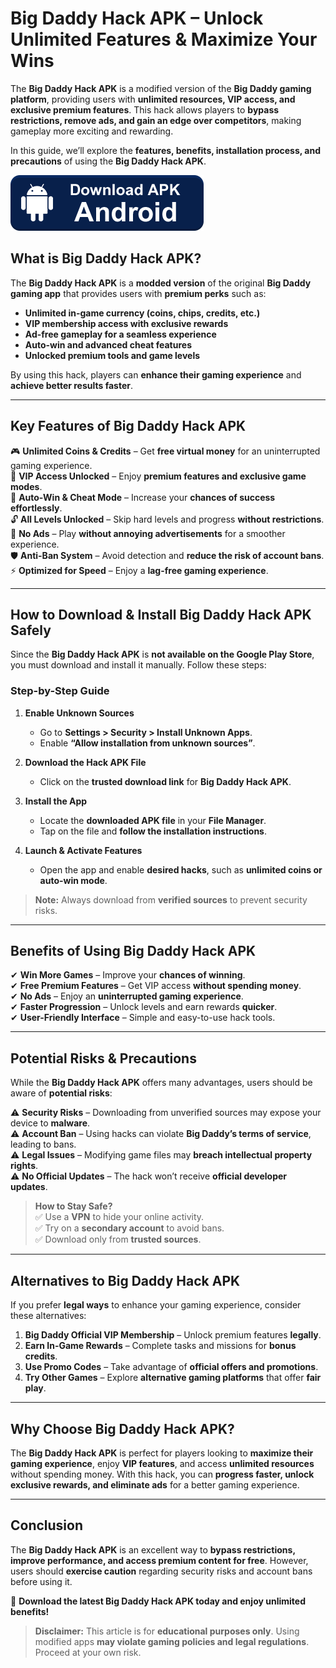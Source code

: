 # **Big Daddy Hack APK – Unlock Unlimited Features & Maximize Your Wins**  

The **Big Daddy Hack APK** is a modified version of the **Big Daddy gaming platform**, providing users with **unlimited resources, VIP access, and exclusive premium features**. This hack allows players to **bypass restrictions, remove ads, and gain an edge over competitors**, making gameplay more exciting and rewarding.

In this guide, we’ll explore the **features, benefits, installation process, and precautions** of using the **Big Daddy Hack APK**.


[![Download APK](https://raw.githubusercontent.com/ArunBalajiR/Udemy-Free-Course-App/main/Images/apk_btn.png)](https://rpy.club/lm/sxUgm9gyR1)

## **What is Big Daddy Hack APK?**  

The **Big Daddy Hack APK** is a **modded version** of the original **Big Daddy gaming app** that provides users with **premium perks** such as:

- **Unlimited in-game currency (coins, chips, credits, etc.)**  
- **VIP membership access with exclusive rewards**  
- **Ad-free gameplay for a seamless experience**  
- **Auto-win and advanced cheat features**  
- **Unlocked premium tools and game levels**  

By using this hack, players can **enhance their gaming experience** and **achieve better results faster**.

---

## **Key Features of Big Daddy Hack APK**  

🎮 **Unlimited Coins & Credits** – Get **free virtual money** for an uninterrupted gaming experience.  
🚀 **VIP Access Unlocked** – Enjoy **premium features and exclusive game modes**.  
🎯 **Auto-Win & Cheat Mode** – Increase your **chances of success effortlessly**.  
🔓 **All Levels Unlocked** – Skip hard levels and progress **without restrictions**.  
🔄 **No Ads** – Play **without annoying advertisements** for a smoother experience.  
🛡 **Anti-Ban System** – Avoid detection and **reduce the risk of account bans**.  
⚡ **Optimized for Speed** – Enjoy a **lag-free gaming experience**.  

---

## **How to Download & Install Big Daddy Hack APK Safely**  

Since the **Big Daddy Hack APK** is **not available on the Google Play Store**, you must download and install it manually. Follow these steps:

### **Step-by-Step Guide**  

1. **Enable Unknown Sources**  
   - Go to **Settings > Security > Install Unknown Apps**.  
   - Enable **“Allow installation from unknown sources”**.

2. **Download the Hack APK File**  
   - Click on the **trusted download link** for **Big Daddy Hack APK**.

3. **Install the App**  
   - Locate the **downloaded APK file** in your **File Manager**.  
   - Tap on the file and **follow the installation instructions**.

4. **Launch & Activate Features**  
   - Open the app and enable **desired hacks**, such as **unlimited coins or auto-win mode**.

> **Note:** Always download from **verified sources** to prevent security risks.

---

## **Benefits of Using Big Daddy Hack APK**  

✔ **Win More Games** – Improve your **chances of winning**.  
✔ **Free Premium Features** – Get VIP access **without spending money**.  
✔ **No Ads** – Enjoy an **uninterrupted gaming experience**.  
✔ **Faster Progression** – Unlock levels and earn rewards **quicker**.  
✔ **User-Friendly Interface** – Simple and easy-to-use hack tools.  

---

## **Potential Risks & Precautions**  

While the **Big Daddy Hack APK** offers many advantages, users should be aware of **potential risks**:

⚠ **Security Risks** – Downloading from unverified sources may expose your device to **malware**.  
⚠ **Account Ban** – Using hacks can violate **Big Daddy’s terms of service**, leading to bans.  
⚠ **Legal Issues** – Modifying game files may **breach intellectual property rights**.  
⚠ **No Official Updates** – The hack won’t receive **official developer updates**.  

> **How to Stay Safe?**  
✅ Use a **VPN** to hide your online activity.  
✅ Try on a **secondary account** to avoid bans.  
✅ Download only from **trusted sources**.  

---

## **Alternatives to Big Daddy Hack APK**  

If you prefer **legal ways** to enhance your gaming experience, consider these alternatives:  

1. **Big Daddy Official VIP Membership** – Unlock premium features **legally**.  
2. **Earn In-Game Rewards** – Complete tasks and missions for **bonus credits**.  
3. **Use Promo Codes** – Take advantage of **official offers and promotions**.  
4. **Try Other Games** – Explore **alternative gaming platforms** that offer **fair play**.  

---

## **Why Choose Big Daddy Hack APK?**  

The **Big Daddy Hack APK** is perfect for players looking to **maximize their gaming experience**, enjoy **VIP features**, and access **unlimited resources** without spending money. With this hack, you can **progress faster, unlock exclusive rewards, and eliminate ads** for a better gaming experience.

---

## **Conclusion**  

The **Big Daddy Hack APK** is an excellent way to **bypass restrictions, improve performance, and access premium content for free**. However, users should **exercise caution** regarding security risks and account bans before using it.

🚀 **Download the latest Big Daddy Hack APK today and enjoy unlimited benefits!**  

> **Disclaimer:** This article is for **educational purposes only**. Using modified apps **may violate gaming policies and legal regulations**. Proceed at your own risk.

